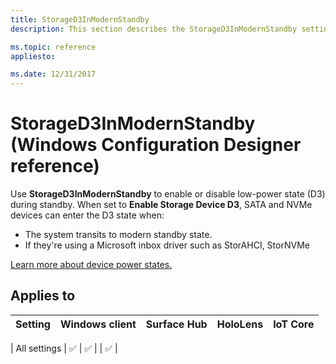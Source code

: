 ```yaml
---
title: StorageD3InModernStandby
description: This section describes the StorageD3InModernStandby settings that you can configure in provisioning packages for Windows 10 using Windows Configuration Designer. 

ms.topic: reference
appliesto: 

ms.date: 12/31/2017
--- 
```


# StorageD3InModernStandby (Windows Configuration Designer reference) 

Use **StorageD3InModernStandby** to enable or disable low-power state (D3) during standby. When set to **Enable Storage Device D3**, SATA and NVMe devices can enter the D3 state when: 

- The system transits to modern standby state.
- If they're using a Microsoft inbox driver such as StorAHCI, StorNVMe 

[Learn more about device power states.](/windows-hardware/drivers/kernel/device-power-states) 

## Applies to 

| Setting   | Windows client | Surface Hub | HoloLens | IoT Core |
| --- | :---: | :---: | :---: | :---: | 

| All settings | ✅  | ✅ |  | ✅ |
